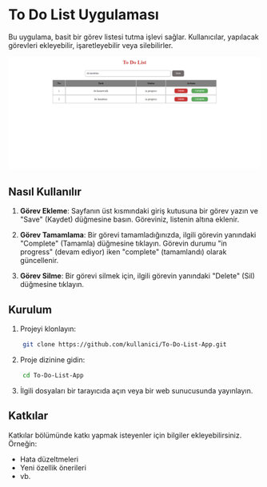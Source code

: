 # To Do List Uygulaması

Bu uygulama, basit bir görev listesi tutma işlevi sağlar. Kullanıcılar, yapılacak görevleri ekleyebilir, işaretleyebilir veya silebilirler.

![screenshot](./screenshot.png)

## Nasıl Kullanılır

1. **Görev Ekleme**: Sayfanın üst kısmındaki giriş kutusuna bir görev yazın ve "Save" (Kaydet) düğmesine basın. Göreviniz, listenin altına eklenir.

2. **Görev Tamamlama**: Bir görevi tamamladığınızda, ilgili görevin yanındaki "Complete" (Tamamla) düğmesine tıklayın. Görevin durumu "in progress" (devam ediyor) iken "complete" (tamamlandı) olarak güncellenir.

3. **Görev Silme**: Bir görevi silmek için, ilgili görevin yanındaki "Delete" (Sil) düğmesine tıklayın.


## Kurulum

1. Projeyi klonlayın:

```bash
    git clone https://github.com/kullanici/To-Do-List-App.git
```

2. Proje dizinine gidin:

```bash
    cd To-Do-List-App
```

3. İlgili dosyaları bir tarayıcıda açın veya bir web sunucusunda yayınlayın.

## Katkılar

Katkılar bölümünde katkı yapmak isteyenler için bilgiler ekleyebilirsiniz. Örneğin:

- Hata düzeltmeleri
- Yeni özellik önerileri
- vb.